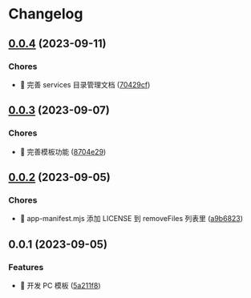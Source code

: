# Changelog

## [0.0.4](https://github.com/l246804/vue-pc-template/compare/v0.0.3...v0.0.4) (2023-09-11)


### Chores

* 🤖 完善 services 目录管理文档 ([70429cf](https://github.com/l246804/vue-pc-template/commit/70429cf76a4fa6d2d714529f5ac0802175df076d))

## [0.0.3](https://github.com/l246804/vue-pc-template/compare/v0.0.2...v0.0.3) (2023-09-07)


### Chores

* 🤖 完善模板功能 ([8704e29](https://github.com/l246804/vue-pc-template/commit/8704e29d121a75e4badb9dd023131559cdb962df))

## [0.0.2](https://github.com/l246804/vue-pc-template/compare/v0.0.1...v0.0.2) (2023-09-05)


### Chores

* 🤖 app-manifest.mjs 添加 LICENSE 到 removeFiles 列表里 ([a9b6823](https://github.com/l246804/vue-pc-template/commit/a9b68237982bd71ba7092e13fbee13087d0805d4))

## 0.0.1 (2023-09-05)


### Features

* 🎸 开发 PC 模板 ([5a211f8](https://github.com/l246804/vue-pc-template/commit/5a211f8f06628516b8df5182865c8f6a3fc2869a))